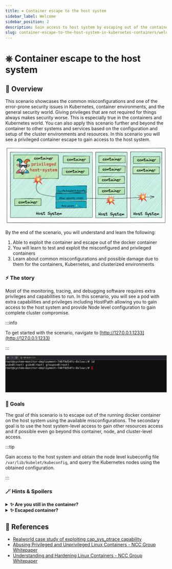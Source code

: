 ```yaml
---
title: ⎈ Container escape to the host system
sidebar_label: Welcome
sidebar_position: 2
description: Gain access to host system by escaping out of the container in Kubernetes Container - Kubernetes Goat Scenario 🚀
slug: container-escape-to-the-host-system-in-kubernetes-containers/welcome
---
```


# ⎈ Container escape to the host system

## 🙌 Overview

This scenario showcases the common misconfigurations and one of the error-prone security issues in Kubernetes, container environments, and the general security world. Giving privileges that are not required for things always makes security worse. This is especially true in the containers and Kubernetes world. You can also apply this scenario further and beyond the container to other systems and services based on the configuration and setup of the cluster environments and resources. In this scenario you will see a privileged container escape to gain access to the host system.

![](../images/scenario-4.png)

By the end of the scenario, you will understand and learn the following:

1. Able to exploit the container and escape out of the docker container
2. You will learn to test and exploit the misconfigured and privileged containers
3. Learn about common misconfigurations and possible damage due to them for the containers, Kubernetes, and clusterized environments

### ⚡️ The story

Most of the monitoring, tracing, and debugging software requires extra privileges and capabilities to run. In this scenario, you will see a pod with extra capabilities and privileges including HostPath allowing you to gain access to the host system and provide Node level configuration to gain complete cluster compromise.

:::info

To get started with the scenario, navigate to [http://127.0.0.1:1233](http://127.0.0.1:1233)

:::

![Scenario 4 Welcome](../images/sc-4-1.png)

### 🎯 Goals

The goal of this scenario is to escape out of the running docker container on the host system using the available misconfigurations. The secondary goal is to use the host system-level access to gain other resources access and if possible even go beyond this container, node, and cluster-level access.

:::tip

Gain access to the host system and obtain the node level kubeconfig file `/var/lib/kubelet/kubeconfig`, and query the Kubernetes nodes using the obtained configuration.

:::

### 🪄 Hints & Spoilers

<details>
  <summary><b>✨ Are you still in the container? </b></summary>
  <div>
    <div>See the mounted file systems, also look the capabilities available for the container using <b>capsh</b> 🙌</div>
  </div>
</details>

<details>
  <summary><b>✨ Escaped container? </b></summary>
  <div>
    <div>You can recon the system, some interesting places to obtain the node level configuration are <b>/var/lib/kubelet/kubeconfig</b> and I hope you know how to query Kubernetes API for nodes? 🎉</div>
  </div>
</details>

## 🔖 References

- [Realworld case study of exploiting cap_sys_ptrace capability](https://madhuakula.com/content/attacking-and-auditing-docker-containers-using-opensource/attacking-docker-containers/capability.html)
- [Abusing Privileged and Unprivileged Linux Containers - NCC Group Whitepaper](https://www.nccgroup.com/globalassets/our-research/us/whitepapers/2016/june/container_whitepaper.pdf)
- [Understanding and Hardening Linux Containers - NCC Group Whitepaper](https://research.nccgroup.com/wp-content/uploads/2020/07/ncc_group_understanding_hardening_linux_containers-1-1.pdf)
